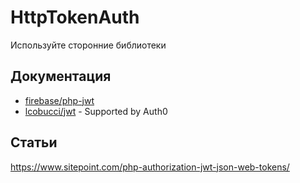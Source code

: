# HttpTokenAuth
Используйте сторонние библиотеки
## Документация
- [firebase/php-jwt](https://github.com/firebase/php-jwt)
- [lcobucci/jwt](https://github.com/lcobucci/jwt) - Supported by Auth0
## Статьи
https://www.sitepoint.com/php-authorization-jwt-json-web-tokens/
